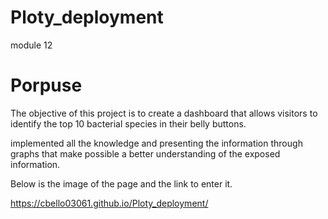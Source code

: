 # Ploty_deployment
module 12

# Porpuse 

The objective of this project is to create a dashboard that allows visitors to identify the top 10 bacterial species in their belly buttons.

implemented all the knowledge and presenting the information through graphs that make possible a better understanding of the exposed information.

Below is the image of the page and the link to enter it.

https://cbello03061.github.io/Ploty_deployment/

